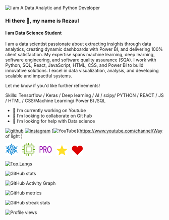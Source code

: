 ![I am  A Data Analytic and Python Developer](https://images.unsplash.com/photo-1536782376847-5c9d14d97cc0?ixlib=rb-4.0.3&ixid=MnwxMjA3fDB8MHxwaG90by1wYWdlfHx8fGVufDB8fHx8&auto=format&fit=crop&w=1176&q=80)
### Hi there 👋, my name is Rezaul
#### I am  Data Science Student  

I am a data scientist passionate about extracting insights through data analytics, creating dynamic dashboards with Power BI, and delivering 100% client satisfaction. My expertise spans machine learning, deep learning, software engineering, and software quality assurance (SQA). I work with Python, SQL, React, JavaScript, HTML, CSS, and Power BI to build innovative solutions. I excel in data visualization, analysis, and developing scalable and impactful systems.  

Let me know if you'd like further refinements!


Skills: Tensorflow / Keras / Deep learning / AI / scipy/ PYTHON / REACT / JS / HTML / CSS/Machine Learning/ Power BI /SQL

- 🔭 I’m currently working on Youtube 
- 👯 I’m looking to collaborate on Git hub  
- 🤔 I’m looking for help with Data science 


[<img src='https://cdn.jsdelivr.net/npm/simple-icons@3.0.1/icons/github.svg' alt='github' height='40'>](https://github.com/Rezail02)  [<img src='https://cdn.jsdelivr.net/npm/simple-icons@3.0.1/icons/instagram.svg' alt='instagram' height='40'>](https://www.instagram.com/hibibreza83/)  [<img src='https://cdn.jsdelivr.net/npm/simple-icons@3.0.1/icons/youtube.svg' alt='YouTube' height='40'>](https://www.youtube.com/channel/Way of light )  

<a href='https://archiveprogram.github.com/'><img src='https://raw.githubusercontent.com/acervenky/animated-github-badges/master/assets/acbadge.gif' width='40' height='40'></a> <a href='https://docs.github.com/en/developers'><img src='https://raw.githubusercontent.com/acervenky/animated-github-badges/master/assets/devbadge.gif' width='40' height='40'></a> <a href='https://github.com/pricing'><img src='https://raw.githubusercontent.com/acervenky/animated-github-badges/master/assets/pro.gif' width='40' height='40'></a> <a href='https://stars.github.com/'><img src='https://raw.githubusercontent.com/acervenky/animated-github-badges/master/assets/starbadge.gif' width='35' height='35'></a> <a href='https://docs.github.com/en/github/supporting-the-open-source-community-with-github-sponsors'><img src='https://raw.githubusercontent.com/acervenky/animated-github-badges/master/assets/sponsorbadge.gif' width='35' height='35'></a> 

[![Top Langs](https://github-readme-stats.vercel.app/api/top-langs/?username=Rezail02)](https://github.com/anuraghazra/github-readme-stats)

![GitHub stats](https://github-readme-stats.vercel.app/api?username=Rezail02&show_icons=true&count_private=true)  

![GitHub Activity Graph](https://activity-graph.herokuapp.com/graph?username=Rezail02)  

![GitHub metrics](https://metrics.lecoq.io/Rezail02)  

![GitHub streak stats](https://streak-stats.demolab.com/?user=Rezail02)  

![Profile views](https://gpvc.arturio.dev/Rezail02)  

